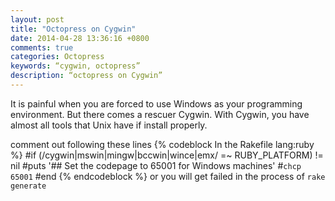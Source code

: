 ```yaml
---
layout: post
title: "Octopress on Cygwin"
date: 2014-04-28 13:36:16 +0800
comments: true
categories: Octopress
keywords: “cygwin, octopress”
description: “octopress on Cygwin”
---
```


It is painful when you are forced to use Windows as your programming environment.
But there comes a rescuer Cygwin. With Cygwin, you have almost all tools that Unix
have if install properly.

comment out following these lines
{% codeblock In the Rakefile lang:ruby %}
    #if (/cygwin|mswin|mingw|bccwin|wince|emx/ =~ RUBY_PLATFORM) != nil
      #puts '## Set the codepage to 65001 for Windows machines'
      #`chcp 65001`
    #end
{% endcodeblock %}
or you will get failed in the process of `rake generate`

